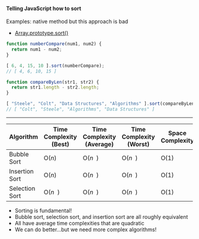 #### Telling JavaScript how to sort
Examples: native method but this approach is bad
 - [Array.prototype.sort()](https://developer.mozilla.org/en-US/docs/Web/JavaScript/Reference/Global_Objects/Array/sort)
```js
function numberCompare(num1, num2) {
  return num1 - num2;
}

[ 6, 4, 15, 10 ].sort(numberCompare);
// [ 4, 6, 10, 15 ]
```

```js
function compareByLen(str1, str2) {
  return str1.length - str2.length;
}

[ "Steele", "Colt", "Data Structures", "Algorithms" ].sort(compareByLen);
// [ "Colt", "Steele", "Algorithms", "Data Structures" ]
```
---

| Algorithm | Time Complexity (Best) | Time Complexity (Average) | Time Complexity (Worst) | Space Complexity |
| --- | --- | --- | --- | --- |
| Bubble Sort | O(_n_) | O(_n_  ) | O(_n_  ) | O(1) |
| Insertion Sort | O(_n_) | O(_n_  ) | O(_n_  ) | O(1) |
| Selection Sort | O(_n_  ) | O(_n_  ) | O(_n_  ) | O(1) |

-   Sorting is fundamental!
-   Bubble sort, selection sort, and insertion sort are all roughly equivalent
-   All have average time complexities that are quadratic
-   We can do better...but we need more complex algorithms!

